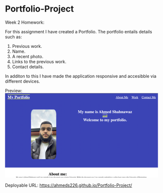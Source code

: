 # Portfolio-Project

Week 2 Homework:

For this assignment I have created a Portfolio. The portfolio entails details such as:

1. Previous work.
2. Name.
3. A recent photo.
4. Links to the previous work.
5. Contact details.

In additon to this I have made the application responsive and accesibble via different devices.

Preview:
<img src="/images/Preview.png">

Deployable URL:
https://ahmeds226.github.io/Portfolio-Project/
